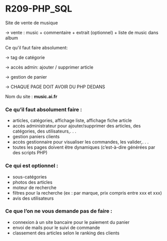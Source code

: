 # R209-PHP_SQL

Site de vente de musique

-> vente : music + commentaire + extrait (optionnel) + liste de music dans album 

Ce qu'il faut faire absolument:

-> tag de catégorie

-> accès admin: ajouter / supprimer article

-> gestion de panier

-> CHAQUE PAGE DOIT AVOIR DU PHP DEDANS

Nom du site : **music.ai.fr**

### Ce qu’il faut absolument faire :

- articles, catégories, affichage liste, affichage fiche article
- accès administrateur pour ajouter/supprimer des articles, des catégories, des utilisateurs,. . .
- gestion paniers clients
- accès gestionnaire pour visualiser les commandes, les valider,. . .
- toutes les pages doivent être dynamiques (c’est-à-dire générées par des scripts PHP)

### Ce qui est optionnel :

- sous-catégories
- photos des articles
- moteur de recherche
- filtres pour la recherche (ex : par marque, prix compris entre xxx et xxx)
- avis des utilisateurs

### Ce que l’on ne vous demande pas de faire :

- connexion à un site bancaire pour le paiement du panier
- envoi de mails pour le suivi de commande
- classement des articles selon le ranking des clients
